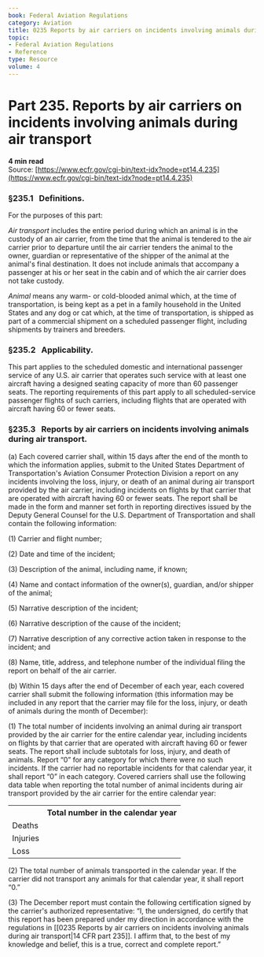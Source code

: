 ```yaml
---
book: Federal Aviation Regulations
category: Aviation
title: 0235 Reports by air carriers on incidents involving animals during air transport
topic:
- Federal Aviation Regulations
- Reference
type: Resource
volume: 4
---
```


# Part 235. Reports by air carriers on incidents involving animals during air transport
**4 min read**  
Source: [https://www.ecfr.gov/cgi-bin/text-idx?node=pt14.4.235](https://www.ecfr.gov/cgi-bin/text-idx?node=pt14.4.235)

<div>

### §235.1   Definitions.

For the purposes of this part:

*Air transport* includes the entire period during which an animal is in the custody of an air carrier, from the time that the animal is tendered to the air carrier prior to departure until the air carrier tenders the animal to the owner, guardian or representative of the shipper of the animal at the animal's final destination. It does not include animals that accompany a passenger at his or her seat in the cabin and of which the air carrier does not take custody.

*Animal* means any warm- or cold-blooded animal which, at the time of transportation, is being kept as a pet in a family household in the United States and any dog or cat which, at the time of transportation, is shipped as part of a commercial shipment on a scheduled passenger flight, including shipments by trainers and breeders.

### §235.2   Applicability.

This part applies to the scheduled domestic and international passenger service of any U.S. air carrier that operates such service with at least one aircraft having a designed seating capacity of more than 60 passenger seats. The reporting requirements of this part apply to all scheduled-service passenger flights of such carriers, including flights that are operated with aircraft having 60 or fewer seats.

### §235.3   Reports by air carriers on incidents involving animals during air transport.

\(a\) Each covered carrier shall, within 15 days after the end of the month to which the information applies, submit to the United States Department of Transportation's Aviation Consumer Protection Division a report on any incidents involving the loss, injury, or death of an animal during air transport provided by the air carrier, including incidents on flights by that carrier that are operated with aircraft having 60 or fewer seats. The report shall be made in the form and manner set forth in reporting directives issued by the Deputy General Counsel for the U.S. Department of Transportation and shall contain the following information:

\(1\) Carrier and flight number;

\(2\) Date and time of the incident;

\(3\) Description of the animal, including name, if known;

\(4\) Name and contact information of the owner(s), guardian, and/or shipper of the animal;

\(5\) Narrative description of the incident;

\(6\) Narrative description of the cause of the incident;

\(7\) Narrative description of any corrective action taken in response to the incident; and

\(8\) Name, title, address, and telephone number of the individual filing the report on behalf of the air carrier.

\(b\) Within 15 days after the end of December of each year, each covered carrier shall submit the following information (this information may be included in any report that the carrier may file for the loss, injury, or death of animals during the month of December):

\(1\) The total number of incidents involving an animal during air transport provided by the air carrier for the entire calendar year, including incidents on flights by that carrier that are operated with aircraft having 60 or fewer seats. The report shall include subtotals for loss, injury, and death of animals. Report “0” for any category for which there were no such incidents. If the carrier had no reportable incidents for that calendar year, it shall report “0” in each category. Covered carriers shall use the following data table when reporting the total number of animal incidents during air transport provided by the air carrier for the entire calendar year:

<div>

<div>

<table data-border="1" data-cellpadding="1" data-cellspacing="1" data-frame="void" width="100%"><tbody><tr class="header"><th scope="col">   </th><th scope="col">Total number in the calendar year</th></tr><tr class="odd"><td style="text-align: left;" scope="row">Deaths</td><td style="text-align: left;"></td></tr><tr class="even"><td style="text-align: left;" scope="row">Injuries</td><td style="text-align: left;"></td></tr><tr class="odd"><td style="text-align: left;" scope="row">Loss</td><td style="text-align: left;"></td></tr></tbody></table>

</div>

</div>

\(2\) The total number of animals transported in the calendar year. If the carrier did not transport any animals for that calendar year, it shall report “0.”

\(3\) The December report must contain the following certification signed by the carrier's authorized representative: “I, the undersigned, do certify that this report has been prepared under my direction in accordance with the regulations in [[0235 Reports by air carriers on incidents involving animals during air transport|14 CFR part 235]]. I affirm that, to the best of my knowledge and belief, this is a true, correct and complete report.”

</div>